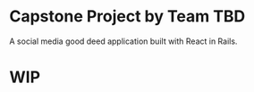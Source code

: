 Capstone Project by Team TBD 
=================
A social media good deed application built with React in Rails.

WIP
=================
